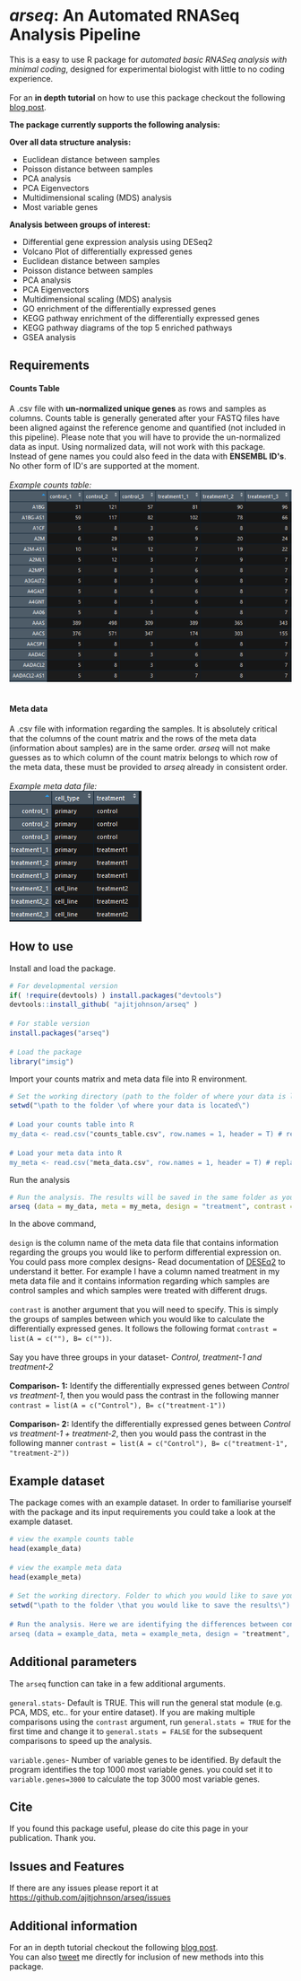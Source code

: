 # *arseq*: An Automated RNASeq Analysis Pipeline
This is a easy to use R package for *automated basic RNASeq analysis with minimal coding*, designed for experimental biologist with little to no coding experience. <br><br>
For an **in depth tutorial** on how to use this package checkout the following [blog post](https://ajitjohnson.com/arseq).

__**The package currently supports the following analysis:**__<br>

**Over all data structure analysis:**<br>
  - Euclidean distance between samples
  - Poisson distance between samples
  - PCA analysis
  - PCA Eigenvectors
  - Multidimensional scaling (MDS) analysis
  - Most variable genes<br>

**Analysis between groups of interest:**<br>
  - Differential gene expression analysis using DESeq2
  - Volcano Plot of differentially expressed genes
  - Euclidean distance between samples
  - Poisson distance between samples
  - PCA analysis
  - PCA Eigenvectors
  - Multidimensional scaling (MDS) analysis
  - GO enrichment of the differentially expressed genes
  - KEGG pathway enrichment of the differentially expressed genes
  - KEGG pathway diagrams of the top 5 enriched pathways
  - GSEA analysis

## Requirements
#### Counts Table
A .csv file with **un-normalized unique genes** as rows and samples as columns. Counts table is generally generated after your FASTQ files have been aligned against the reference genome and quantified (not included in this pipeline). Please note that you will have to provide the un-normalized data as input. Using normalized data, will not work with this package. Instead of gene names you could also feed in the data with **ENSEMBL ID's**. No other form of ID's are supported at the moment. <br><br>
*Example counts table:*<br>
![Example counts table](/data/data.png)<br><br>

#### Meta data
A .csv file with information regarding the samples. It is absolutely critical that the columns of the count matrix and the rows of the meta data (information about samples) are in the same order. *arseq* will not make guesses as to which column of the count matrix belongs to which row of the meta data, these must be provided to *arseq* already in consistent order.<br><br>
*Example meta data file:*<br>
![Example counts table](/data/meta.png)

## How to use
Install and load the package.
```R
# For developmental version
if( !require(devtools) ) install.packages("devtools")
devtools::install_github( "ajitjohnson/arseq" )

# For stable version
install.packages("arseq")

# Load the package
library("imsig")
```
Import your counts matrix and meta data file into R environment.
```R
# Set the working directory (path to the folder of where your data is located)
setwd("\path to the folder \of where your data is located\")

# Load your counts table into R
my_data <- read.csv("counts_table.csv", row.names = 1, header = T) # replace counts_table.csv with your file name

# Load your meta data into R
my_meta <- read.csv("meta_data.csv", row.names = 1, header = T) # replace meta_data.csv with your file name
```
Run the analysis
```R
# Run the analysis. The results will be saved in the same folder as your input data.
arseq (data = my_data, meta = my_meta, design = "treatment", contrast = list(A = c("control"), B= c("treatment1")))
```
In the above command,<br><br>
`design` is the column name of the meta data file that contains information regarding the groups you would like to perform differential expression on. You could pass more complex designs- Read documentation of [DESEq2](http://bioconductor.org/packages/devel/bioc/vignettes/DESeq2/inst/doc/DESeq2.html) to understand it better. For example I have a column named treatment in my meta data file and it contains information regarding which samples are control samples and which samples were treated with different drugs. <br><br>
`contrast` is another argument that you will need to specify. This is simply the groups of samples between which you would like to calculate the differentially expressed genes. It follows the following format `contrast = list(A = c(""), B= c(""))`.<br><br>
Say you have three groups in your dataset- *Control, treatment-1 and treatment-2*<br><br>
**Comparison- 1:** Identify the differentially expressed genes between *Control vs treatment-1*, then you would pass the contrast in the following manner `contrast = list(A = c("Control"), B= c("treatment-1"))`<br><br>
**Comparison- 2:** Identify the differentially expressed genes between *Control vs treatment-1 + treatment-2*, then you would pass the contrast in the following manner `contrast = list(A = c("Control"), B= c("treatment-1", "treatment-2"))`

## Example dataset
The package comes with an example dataset. In order to familiarise yourself with the package and its input requirements you could take a look at the example dataset.
```R
# view the example counts table
head(example_data)

# view the example meta data
head(example_meta)

# Set the working directory. Folder to which you would like to save your results.
setwd("\path to the folder \that you would like to save the results\")

# Run the analysis. Here we are identifying the differences between control samples and treatment1 samples.
arseq (data = example_data, meta = example_meta, design = "treatment", contrast = list(A = c("control"), B= c("treatment1")))
```

## Additional parameters
The `arseq` function can take in a few additional arguments.<br><br>
`general.stats`- Default is TRUE. This will run the general stat module (e.g. PCA, MDS, etc.. for your entire dataset). If you are making multiple comparisons using the `contrast` argument, run  `general.stats = TRUE` for the first time and change it to `general.stats = FALSE` for the subsequent comparisons to speed up the analysis.<br><br>
`variable.genes`- Number of variable genes to be identified. By default the program identifies the top 1000 most variable genes. you could set it to `variable.genes=3000` to calculate the top 3000 most variable genes.

## Cite
If you found this package useful, please do cite this page in your publication. Thank you.

## Issues and Features
If there are any issues please report it at https://github.com/ajitjohnson/arseq/issues


## Additional information
For an in depth tutorial checkout the following [blog post](https://ajitjohnson.com/arseq).<br>
You can also [tweet](https://twitter.com/ajitjohnson_n) me directly for inclusion of new methods into this package.
